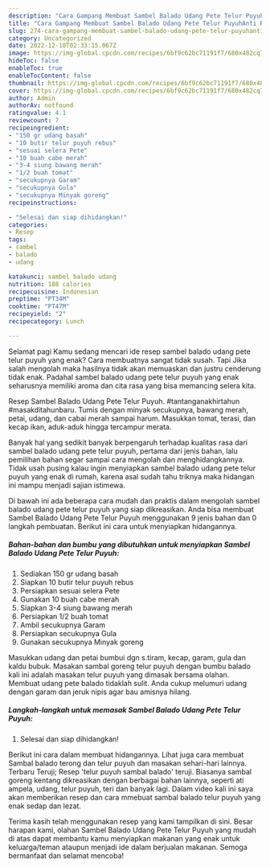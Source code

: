 ```yaml
---
description: "Cara Gampang Membuat Sambel Balado Udang Pete Telur PuyuhAnti Ribet"
title: "Cara Gampang Membuat Sambel Balado Udang Pete Telur PuyuhAnti Ribet"
slug: 274-cara-gampang-membuat-sambel-balado-udang-pete-telur-puyuhanti-ribet
category: Uncategorized
date: 2022-12-10T02:33:15.067Z
image: https://img-global.cpcdn.com/recipes/6bf9c62bc71191f7/680x482cq70/sambel-balado-udang-pete-telur-puyuh-foto-resep-utama.jpg
hideToc: false
enableToc: true
enableTocContent: false
thumbnail: https://img-global.cpcdn.com/recipes/6bf9c62bc71191f7/680x482cq70/sambel-balado-udang-pete-telur-puyuh-foto-resep-utama.jpg
cover: https://img-global.cpcdn.com/recipes/6bf9c62bc71191f7/680x482cq70/sambel-balado-udang-pete-telur-puyuh-foto-resep-utama.jpg
author: Admin
authorAv: notfound
ratingvalue: 4.1
reviewcount: 7
recipeingredient:
- "150 gr udang basah"
- "10 butir telur puyuh rebus"
- "sesuai selera Pete"
- "10 buah cabe merah"
- "3-4 siung bawang merah"
- "1/2 buah tomat"
- "secukupnya Garam"
- "secukupnya Gula"
- "secukupnya Minyak goreng"
recipeinstructions:

- "Selesai dan siap dihidangkan!"
categories:
- Resep
tags:
- sambel
- balado
- udang

katakunci: sambel balado udang 
nutrition: 188 calories
recipecuisine: Indonesian
preptime: "PT34M"
cooktime: "PT47M"
recipeyield: "2"
recipecategory: Lunch

---
```



Selamat pagi Kamu sedang mencari ide resep sambel balado udang pete telur puyuh yang enak? Cara membuatnya sangat tidak susah. Tapi Jika salah mengolah maka hasilnya tidak akan memuaskan dan justru cenderung tidak enak. Padahal sambel balado udang pete telur puyuh yang enak seharusnya memiliki aroma dan cita rasa yang bisa memancing selera kita.


Resep Sambel Balado Udang Pete Telur Puyuh. #tantanganakhirtahun #masakditahunbaru. Tumis dengan minyak secukupnya, bawang merah, petai, udang, dan cabai merah sampai harum. Masukkan tomat, terasi, dan kecap ikan, aduk-aduk hingga tercampur merata.

Banyak hal yang sedikit banyak berpengaruh terhadap kualitas rasa dari sambel balado udang pete telur puyuh, pertama dari jenis bahan, lalu pemilihan bahan segar sampai cara mengolah dan menghidangkannya. Tidak usah pusing kalau ingin menyiapkan sambel balado udang pete telur puyuh yang enak di rumah, karena asal sudah tahu triknya maka hidangan ini mampu menjadi sajian istimewa.


Di bawah ini ada beberapa cara mudah dan praktis dalam mengolah sambel balado udang pete telur puyuh yang siap dikreasikan. Anda bisa membuat Sambel Balado Udang Pete Telur Puyuh menggunakan 9 jenis bahan dan 0 langkah pembuatan. Berikut ini cara untuk menyiapkan hidangannya.

<!--inarticleads1-->

##### Bahan-bahan dan bumbu yang dibutuhkan untuk menyiapkan Sambel Balado Udang Pete Telur Puyuh:

1. Sediakan 150 gr udang basah
1. Siapkan 10 butir telur puyuh rebus
1. Persiapkan sesuai selera Pete
1. Gunakan 10 buah cabe merah
1. Siapkan 3-4 siung bawang merah
1. Persiapkan 1/2 buah tomat
1. Ambil secukupnya Garam
1. Persiapkan secukupnya Gula
1. Gunakan secukupnya Minyak goreng


Masukkan udang dan petai bumbui dgn s.tiram, kecap, garam, gula dan kaldu bubuk. Masakan sambal goreng telur puyuh dengan bumbu balado kali ini adalah masakan telur puyuh yang dimasak bersama olahan. Membuat udang pete balado tidaklah sulit. Anda cukup melumuri udang dengan garam dan jeruk nipis agar bau amisnya hilang. 

<!--inarticleads2-->

##### Langkah-langkah untuk memasak Sambel Balado Udang Pete Telur Puyuh:


1. Selesai dan siap dihidangkan!

Berikut ini cara dalam membuat hidangannya. Lihat juga cara membuat Sambal balado terong dan telur puyuh dan masakan sehari-hari lainnya. Terbaru Teruji; Resep &#39;telur puyuh sambal balado&#39; teruji. Biasanya sambal goreng kentang dikreasikan dengan berbagai bahan lainnya, seperti ati ampela, udang, telur puyuh, teri dan banyak lagi. Dalam video kali ini saya akan memberikan resep dan cara mmebuat sambal balado telur puyuh yang enak sedap dan lezat. 

Terima kasih telah menggunakan resep yang kami tampilkan di sini. Besar harapan kami, olahan Sambel Balado Udang Pete Telur Puyuh yang mudah di atas dapat membantu kamu menyiapkan makanan yang enak untuk keluarga/teman ataupun menjadi ide dalam berjualan makanan. Semoga bermanfaat dan selamat mencoba!

